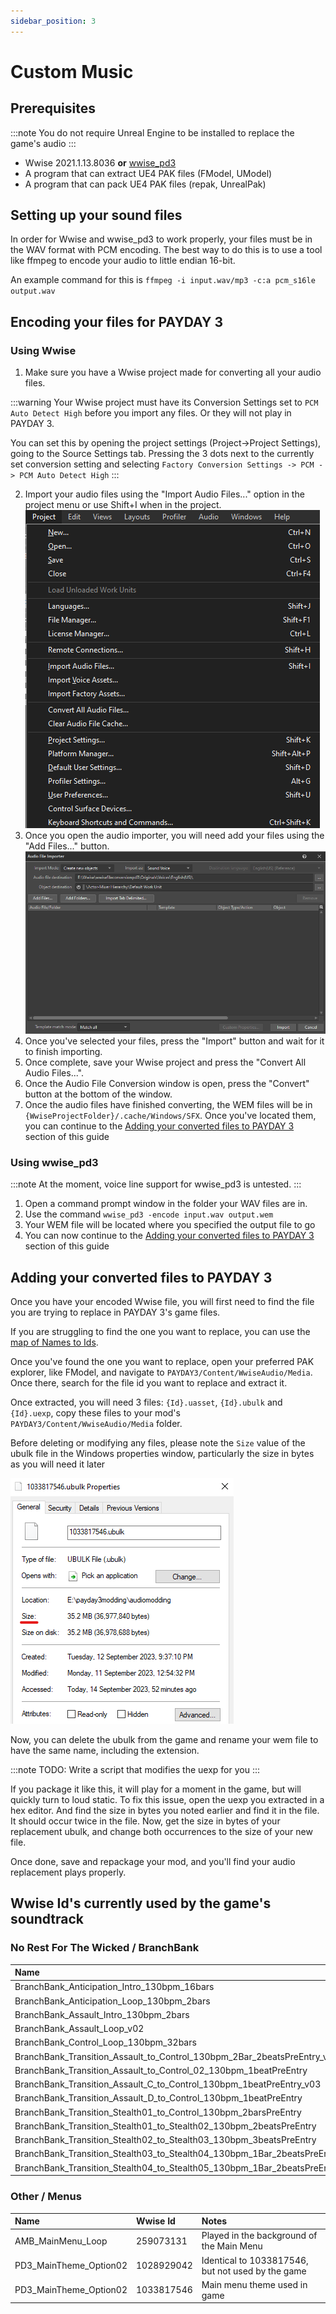 ```yaml
---
sidebar_position: 3
---
```


# Custom Music

## Prerequisites
:::note
You do not require Unreal Engine to be installed to replace the game's audio
:::
 - Wwise 2021.1.13.8036 **or** [wwise_pd3](https://github.com/MoolahModding/wwise_pd3/releases/latest)
 - A program that can extract UE4 PAK files (FModel, UModel)
 - A program that can pack UE4 PAK files (repak, UnrealPak)

## Setting up your sound files
In order for Wwise and wwise_pd3 to work properly, your files must be
in the WAV format with PCM encoding. The best way to do this is to use
a tool like ffmpeg to encode your audio to little endian 16-bit.

An example command for this is `ffmpeg -i input.wav/mp3 -c:a pcm_s16le output.wav`

## Encoding your files for PAYDAY 3

### Using Wwise
1. Make sure you have a Wwise project made for converting all
your audio files.

:::warning
Your Wwise project must have its Conversion Settings set to `PCM Auto Detect High`
before you import any files. Or they will not play in PAYDAY 3.

You can set this by opening the project settings (Project->Project Settings),
going to the Source Settings tab. Pressing the 3 dots next to the
currently set conversion setting and selecting
`Factory Conversion Settings -> PCM -> PCM Auto Detect High`
:::

2. Import your audio files using the "Import Audio Files..." option in the project menu or
use Shift+I when in the project.
![Project Menu](assets/wwise-project-menu.png)
3. Once you open the audio importer, you will need add your files using
the "Add Files..." button.
![Audio File Importer](assets/wwise-file-importer.png)
4. Once you've selected your files, press the "Import" button and wait
for it to finish importing.
5. Once complete, save your Wwise project and press the "Convert All Audio Files...".
6. Once the Audio File Conversion window is open, press the "Convert"
button at the bottom of the window.
7. Once the audio files have finished converting, the WEM files will be
in `{WwiseProjectFolder}/.cache/Windows/SFX`. Once you've located them,
you can continue to the [Adding your converted files to PAYDAY 3](#adding-your-converted-files-to-payday-3)
section of this guide

### Using wwise_pd3
:::note
At the moment, voice line support for wwise_pd3 is untested.
:::

1. Open a command prompt window in the folder your
WAV files are in.
2. Use the command `wwise_pd3 -encode input.wav output.wem`
3. Your WEM file will be located where you specified the output file to go
4. You can now continue to the [Adding your converted files to PAYDAY 3](#adding-your-converted-files-to-payday-3)
section of this guide

## Adding your converted files to PAYDAY 3
Once you have your encoded Wwise file, you will first
need to find the file you are trying to replace
in PAYDAY 3's game files.

If you are struggling to find the one you want to replace,
you can use the [map of Names to Ids](#wwise-ids-currently-used-by-the-games-soundtrack).

Once you've found the one you want to replace, open your preferred
PAK explorer, like FModel, and navigate to `PAYDAY3/Content/WwiseAudio/Media`.
Once there, search for the file id you want to replace and extract it.

Once extracted, you will need 3 files: `{Id}.uasset`, `{Id}.ubulk` and `{Id}.uexp`,
copy these files to your mod's `PAYDAY3/Content/WwiseAudio/Media` folder.

Before deleting or modifying any files, please note the `Size` value
of the ubulk file in the Windows properties window, particularly the size in bytes
as you will need it later

![Windows Properties UBulk](assets/windows-properties-ubulk.png)

Now, you can delete the ubulk from the game and rename your wem file to have the same name,
including the extension.

:::note
TODO: Write a script that modifies the uexp for you
:::

If you package it like this, it will play for a moment in the game, but will quickly
turn to loud static. To fix this issue, open the uexp you extracted in a hex editor.
And find the size in bytes you noted earlier and find it in the file. It should
occur twice in the file. Now, get the size in bytes of your replacement ubulk,
and change both occurrences to the size of your new file.

Once done, save and repackage your mod, and you'll find your audio replacement plays properly.

## Wwise Id's currently used by the game's soundtrack
### No Rest For The Wicked / BranchBank
| Name                                                                                     | Wwise Id   | Notes |
|:-----------------------------------------------------------------------------------------|:-----------|:------|
| BranchBank_Anticipation_Intro_130bpm_16bars                                              | 653308651  ||
| BranchBank_Anticipation_Loop_130bpm_2bars                                                | 382346082  ||
| BranchBank_Assault_Intro_130bpm_2bars                                                    | 48507945   ||
| BranchBank_Assault_Loop_v02                                                              | 629662482  ||
| BranchBank_Control_Loop_130bpm_32bars                                                    | 653896124  ||
| BranchBank_Transition_Assault_to_Control_130bpm_2Bar_2beatsPreEntry_v02                  | 632657818  ||
| BranchBank_Transition_Assault_to_Control_02_130bpm_1beatPreEntry                         | 786633665  ||
| BranchBank_Transition_Assault_C_to_Control_130bpm_1beatPreEntry_v03                      | 160788638  ||
| BranchBank_Transition_Assault_D_to_Control_130bpm_1beatPreEntry                          | 377552255  ||
| BranchBank_Transition_Stealth01_to_Control_130bpm_2barsPreEntry                          | 725612459  ||
| BranchBank_Transition_Stealth01_to_Stealth02_130bpm_2beatsPreEntry                       | 839959304  |
| BranchBank_Transition_Stealth02_to_Stealth03_130bpm_3beatsPreEntry                       | 793440025  ||
| BranchBank_Transition_Stealth03_to_Stealth04_130bpm_1Bar_2beatsPreEntry                  | 1057654261 ||
| BranchBank_Transition_Stealth04_to_Stealth05_130bpm_1Bar_2beatsPreEntry                  | 532610310  ||

### Other / Menus
| Name                   | Wwise Id   | Notes                                             |
|:-----------------------|:-----------|:--------------------------------------------------|
| AMB_MainMenu_Loop      | 259073131  | Played in the background of the Main Menu         |
| PD3_MainTheme_Option02 | 1028929042 | Identical to 1033817546, but not used by the game |
| PD3_MainTheme_Option02 | 1033817546 | Main menu theme used in game                      |